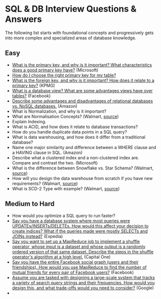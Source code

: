 # SQL & DB Interview Questions & Answers # 

The following list starts with foundational concepts and progressively gets into more complex and specialized areas of database knowledge.

## Easy ##
* [What is the primary key, and why is it important? What characteristics does a good primary key have?](https://github.com/longnguyendata/Interview-Answers/tree/main#what-is-the-primary-key-and-why-is-it-important) (Microsoft)
* [How do I choose the right primary key for my table?](https://github.com/longnguyendata/Interview-Answers/tree/main#how-do-i-choose-the-right-primary-key-for-my-table)
* [What is the foreign key, and why is it important? How does it relate to a primary key?](https://github.com/longnguyendata/Interview-Answers/tree/main#what-is-the-foreign-key-and-why-is-it-important) (KPMG)
* [What is a database view? What are some advantages views have over tables?](https://github.com/longnguyendata/Interview-Answers/tree/main#ace-the-data-science-interview-book---sqldb) (Facebook)
* [Describe some advantages and disadvantages of relational databases vs. NoSQL databases.](https://github.com/longnguyendata/Interview-Answers/tree/main#compare-relational-databases-vs-nosql-databases) (Amazon)
* What is Normalization, and why is it important?
* What are Normalisation Concepts? (Walmart, [source](https://medium.com/@03nishchayagarwal/senior-data-engineer-experience-at-walmart-3eb11aba1cdd))
* Explain Indexing.
* What is ACID, and how does it relate to database transactions?
* How do you handle duplicate data points in a SQL query?
* What is data warehousing, and how does it differ from a traditional database?
* Name one major similarity and difference between a WHERE clause and a HAVING clause in SQL. (Amazon)
* Describe what a clustered index and a non-clustered index are. Compare and contrast the two. (Microsoft)
* What is the difference between Snowflake vs. Star Schema? (Walmart, [source](https://medium.com/@03nishchayagarwal/senior-data-engineer-experience-at-walmart-3eb11aba1cdd))
* How will you design the data warehouse from scratch if you have new requirements? (Walmart, [source](https://medium.com/@03nishchayagarwal/senior-data-engineer-experience-at-walmart-3eb11aba1cdd))
* What is SCD-2 Type with example? (Walmart, [source](https://medium.com/@03nishchayagarwal/senior-data-engineer-experience-at-walmart-3eb11aba1cdd))

## Medium to Hard ## 
* How would you optimize a SQL query to run faster?
* [Say you have a database system where most queries were UPDATEs/INSERTs/DELETEs. How would this affect your decision to create indices? What if the queries made were mostly SELECTs and JOINs instead?](https://github.com/longnguyendata/Interview-Answers/tree/main#ace-the-data-science-interview-book---sqldb) (Expedia)
* [Say you want to set up a MapReduce job to implement a shuffle operator, whose input is a dataset and whose output is a randomly ordered version of that same dataset. Describe the steps in the shuffle operator's algorithm at a high level.](https://github.com/longnguyendata/Interview-Answers/tree/main#ace-the-data-science-interview-book---sqldb) (Capital One)
* [Say you have the entire Facebook social graph (users and their friendships). How would you use MapReduce to find the number of mutual friends for every pair of Facebook users?](https://github.com/longnguyendata/Interview-Answers/tree/main#ace-the-data-science-interview-book---sqldb) (Facebook) 
* [Assume you are tasked with designing a large-scale system that tracks a variety of search query strings and their frequencies. How would you design this, and what trade-offs would you need to consider?](https://github.com/longnguyendata/Interview-Answers/tree/main#ace-the-data-science-interview-book---sqldb) (Google)
* 
